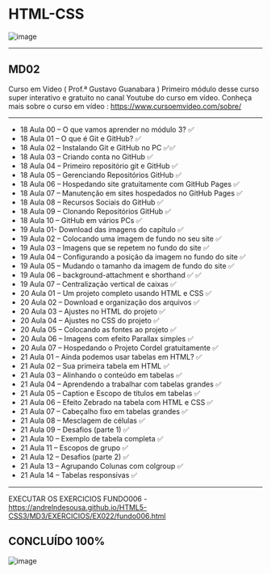 #  HTML-CSS 

![image](https://user-images.githubusercontent.com/87583186/171689878-de221f29-2618-4d32-8fbd-887e3277b727.png)

 --- 
 
## MD02
Curso em Vídeo ( Prof.ª Gustavo Guanabara )
Primeiro módulo desse curso super interativo e gratuito no canal Youtube do curso em vídeo.
Conheça mais sobre o curso em vídeo : https://www.cursoemvideo.com/sobre/

 --- 
 -  18 Aula 00 – O que vamos aprender no módulo 3? :white_check_mark:
 -  18 Aula 01 – O que é Git e GitHub? :white_check_mark:
 -  18 Aula 02 – Instalando Git e GitHub no PC  :white_check_mark::white_check_mark:
 -  18 Aula 03 – Criando conta no GitHub :white_check_mark:
 -  18 Aula 04 – Primeiro repositório git e GitHub :white_check_mark:
 -  18 Aula 05 – Gerenciando Repositórios GitHub :white_check_mark:
 -  18 Aula 06 – Hospedando site gratuitamente com GitHub Pages :white_check_mark:
 -  18 Aula 07 – Manutenção em sites hospedados no GitHub Pages :white_check_mark:
 -  18 Aula 08 – Recursos Sociais do GitHub :white_check_mark:
 -  18 Aula 09 – Clonando Repositórios GitHub :white_check_mark:
 -  18 Aula 10 – GitHub em vários PCs :white_check_mark:
 -  19 Aula 01- Download das imagens do capítulo :white_check_mark:
 -  19 Aula 02 – Colocando uma imagem de fundo no seu site :white_check_mark:
 -  19 Aula 03 – Imagens que se repetem no fundo do site :white_check_mark:
 -  19 Aula 04 – Configurando a posição da imagem no fundo do site :white_check_mark:
 -  19 Aula 05 – Mudando o tamanho da imagem de fundo do site :white_check_mark:
 -  19 Aula 06 – background-attachment e shorthand :white_check_mark: :white_check_mark:
 -  19 Aula 07 – Centralização vertical de caixas :white_check_mark:
 -  20 Aula 01 – Um projeto completo usando HTML e CSS :white_check_mark:
 -  20 Aula 02 – Download e organização dos arquivos :white_check_mark:
 -  20 Aula 03 – Ajustes no HTML do projeto :white_check_mark:
 -  20 Aula 04 – Ajustes no CSS do projeto :white_check_mark:
 -  20 Aula 05 – Colocando as fontes ao projeto :white_check_mark:
 -  20 Aula 06 – Imagens com efeito Parallax simples :white_check_mark:
 -  20 Aula 07 – Hospedando o Projeto Cordel gratuitamente :white_check_mark:
 -  21 Aula 01 – Ainda podemos usar tabelas em HTML? :white_check_mark:
 -  21 Aula 02 – Sua primeira tabela em HTML :white_check_mark:
 -  21 Aula 03 – Alinhando o conteúdo em tabelas :white_check_mark:
 -  21 Aula 04 – Aprendendo a trabalhar com tabelas grandes :white_check_mark:
 -  21 Aula 05 – Caption e Escopo de títulos em tabelas  :white_check_mark:
 -  21 Aula 06 – Efeito Zebrado na tabela com HTML e CSS  :white_check_mark:
 -  21 Aula 07 – Cabeçalho fixo em tabelas grandes  :white_check_mark:
 -  21 Aula 08 – Mesclagem de células  :white_check_mark:
 -  21 Aula 09 – Desafios (parte 1)  :white_check_mark:
 -  21 Aula 10 – Exemplo de tabela completa  :white_check_mark:
 -  21 Aula 11 – Escopos de grupo  :white_check_mark:
 -  21 Aula 12 – Desafios (parte 2)  :white_check_mark:
 -  21 Aula 13 – Agrupando Colunas com colgroup  :white_check_mark:
 -  21 Aula 14 – Tabelas responsivas  :white_check_mark:

 --- 
 EXECUTAR OS EXERCICIOS
 FUNDO006 - https://andrelndesousa.github.io/HTML5-CSS3/MD3/EXERCICIOS/EX022/fundo006.html

## CONCLUÍDO 100%

![image](https://user-images.githubusercontent.com/87583186/178054685-5cdbd9e1-5596-45a1-86e6-c9502de0e373.png)

